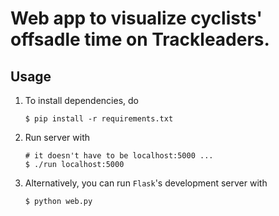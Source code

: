 # Web app to visualize cyclists' offsadle time on Trackleaders.

## Usage
1. To install dependencies, do

	```
	$ pip install -r requirements.txt
	```
2. Run server with

	```
	# it doesn't have to be localhost:5000 ...
	$ ./run localhost:5000
	```
3. Alternatively, you can run `Flask`'s development server with

	```
	$ python web.py
	```
